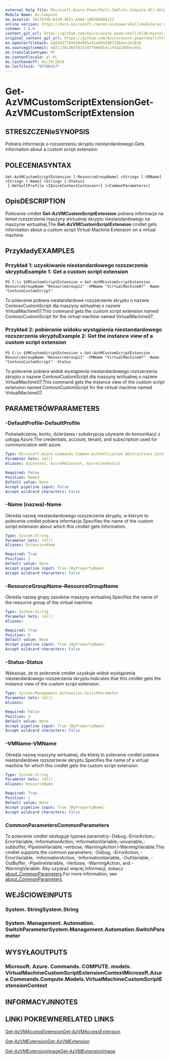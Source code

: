 ```yaml
---
external help file: Microsoft.Azure.PowerShell.Cmdlets.Compute.dll-Help.xml
Module Name: Az.Compute
ms.assetid: 1017A74D-6420-4E51-A4A4-1AD3AD6D8122
online version: https://docs.microsoft.com/en-us/powershell/module/az.compute/get-azvmcustomscriptextension
schema: 2.0.0
content_git_url: https://github.com/Azure/azure-powershell/blob/master/src/Compute/Compute/help/Get-AzVMCustomScriptExtension.md
original_content_git_url: https://github.com/Azure/azure-powershell/blob/master/src/Compute/Compute/help/Get-AzVMCustomScriptExtension.md
ms.openlocfilehash: add3437794430e0d5e41ab9330072db4ac3e1616
ms.sourcegitcommit: 4d2c178cd6df9151877b08d54c1f4a228dbec9d1
ms.translationtype: MT
ms.contentlocale: pl-PL
ms.lasthandoff: 01/29/2020
ms.locfileid: "93706417"
---
```

# <span data-ttu-id="5ecb0-101">Get-AzVMCustomScriptExtension</span><span class="sxs-lookup"><span data-stu-id="5ecb0-101">Get-AzVMCustomScriptExtension</span></span>

## <span data-ttu-id="5ecb0-102">STRESZCZENIe</span><span class="sxs-lookup"><span data-stu-id="5ecb0-102">SYNOPSIS</span></span>
<span data-ttu-id="5ecb0-103">Pobiera informacje o rozszerzeniu skryptu niestandardowego.</span><span class="sxs-lookup"><span data-stu-id="5ecb0-103">Gets information about a custom script extension.</span></span>

## <span data-ttu-id="5ecb0-104">POLECENIA</span><span class="sxs-lookup"><span data-stu-id="5ecb0-104">SYNTAX</span></span>

```
Get-AzVMCustomScriptExtension [-ResourceGroupName] <String> [-VMName] <String> [-Name] <String> [-Status]
 [-DefaultProfile <IAzureContextContainer>] [<CommonParameters>]
```

## <span data-ttu-id="5ecb0-105">Opis</span><span class="sxs-lookup"><span data-stu-id="5ecb0-105">DESCRIPTION</span></span>
<span data-ttu-id="5ecb0-106">Polecenie cmdlet **Get-AzVMCustomScriptExtension** pobiera informacje na temat rozszerzenia maszyny wirtualnej skryptu niestandardowego na maszynie wirtualnej.</span><span class="sxs-lookup"><span data-stu-id="5ecb0-106">The **Get-AzVMCustomScriptExtension** cmdlet gets information about a custom script Virtual Machine Extension on a virtual machine.</span></span>

## <span data-ttu-id="5ecb0-107">Przykłady</span><span class="sxs-lookup"><span data-stu-id="5ecb0-107">EXAMPLES</span></span>

### <span data-ttu-id="5ecb0-108">Przykład 1: uzyskiwanie niestandardowego rozszerzenia skryptu</span><span class="sxs-lookup"><span data-stu-id="5ecb0-108">Example 1: Get a custom script extension</span></span>
```
PS C:\> $VMCustomScriptExtension = Get-AzVMCustomScriptExtension -ResourceGroupName "ResourceGroup11" -VMName "VirtualMachine07" -Name "ContosoCustomScript"
```

<span data-ttu-id="5ecb0-109">To polecenie pobiera niestandardowe rozszerzenie skryptu o nazwie ContosoCustomScript dla maszyny wirtualnej o nazwie VirtualMachine07.</span><span class="sxs-lookup"><span data-stu-id="5ecb0-109">This command gets the custom script extension named ContosoCustomScript for the virtual machine named VirtualMachine07.</span></span>

### <span data-ttu-id="5ecb0-110">Przykład 2: pobieranie widoku wystąpienia niestandardowego rozszerzenia skryptu</span><span class="sxs-lookup"><span data-stu-id="5ecb0-110">Example 2: Get the instance view of a custom script extension</span></span>
```
PS C:\> $VMCustomScriptExtension = Get-AzVMCustomScriptExtension -ResourceGroupName "ResourceGroup11" -VMName "VirtualMachine07" -Name "ContosoCustomScript" -Status
```

<span data-ttu-id="5ecb0-111">To polecenie pobiera widok wystąpienia niestandardowego rozszerzenia skryptu o nazwie ContosoCustomScript dla maszyny wirtualnej o nazwie VirtualMachine07.</span><span class="sxs-lookup"><span data-stu-id="5ecb0-111">This command gets the instance view of the custom script extension named ContosoCustomScript for the virtual machine named VirtualMachine07.</span></span>

## <span data-ttu-id="5ecb0-112">PARAMETRÓW</span><span class="sxs-lookup"><span data-stu-id="5ecb0-112">PARAMETERS</span></span>

### <span data-ttu-id="5ecb0-113">-DefaultProfile</span><span class="sxs-lookup"><span data-stu-id="5ecb0-113">-DefaultProfile</span></span>
<span data-ttu-id="5ecb0-114">Poświadczenia, konto, dzierżawa i subskrypcja używane do komunikacji z usługą Azure.</span><span class="sxs-lookup"><span data-stu-id="5ecb0-114">The credentials, account, tenant, and subscription used for communication with azure.</span></span>

```yaml
Type: Microsoft.Azure.Commands.Common.Authentication.Abstractions.Core.IAzureContextContainer
Parameter Sets: (All)
Aliases: AzContext, AzureRmContext, AzureCredential

Required: False
Position: Named
Default value: None
Accept pipeline input: False
Accept wildcard characters: False
```

### <span data-ttu-id="5ecb0-115">-Name (nazwa)</span><span class="sxs-lookup"><span data-stu-id="5ecb0-115">-Name</span></span>
<span data-ttu-id="5ecb0-116">Określa nazwę niestandardowego rozszerzenia skryptu, w którym to polecenie cmdlet pobiera informacje.</span><span class="sxs-lookup"><span data-stu-id="5ecb0-116">Specifies the name of the custom script extension about which this cmdlet gets information.</span></span>

```yaml
Type: System.String
Parameter Sets: (All)
Aliases: ExtensionName

Required: True
Position: 2
Default value: None
Accept pipeline input: True (ByPropertyName)
Accept wildcard characters: False
```

### <span data-ttu-id="5ecb0-117">-ResourceGroupName</span><span class="sxs-lookup"><span data-stu-id="5ecb0-117">-ResourceGroupName</span></span>
<span data-ttu-id="5ecb0-118">Określa nazwę grupy zasobów maszyny wirtualnej.</span><span class="sxs-lookup"><span data-stu-id="5ecb0-118">Specifies the name of the resource group of the virtual machine.</span></span>

```yaml
Type: System.String
Parameter Sets: (All)
Aliases:

Required: True
Position: 0
Default value: None
Accept pipeline input: True (ByPropertyName)
Accept wildcard characters: False
```

### <span data-ttu-id="5ecb0-119">-Status</span><span class="sxs-lookup"><span data-stu-id="5ecb0-119">-Status</span></span>
<span data-ttu-id="5ecb0-120">Wskazuje, że to polecenie cmdlet uzyskuje widok wystąpienia niestandardowego rozszerzenia skryptu.</span><span class="sxs-lookup"><span data-stu-id="5ecb0-120">Indicates that this cmdlet gets the instance view of the custom script extension.</span></span>

```yaml
Type: System.Management.Automation.SwitchParameter
Parameter Sets: (All)
Aliases:

Required: False
Position: 3
Default value: None
Accept pipeline input: True (ByPropertyName)
Accept wildcard characters: False
```

### <span data-ttu-id="5ecb0-121">-VMName</span><span class="sxs-lookup"><span data-stu-id="5ecb0-121">-VMName</span></span>
<span data-ttu-id="5ecb0-122">Określa nazwę maszyny wirtualnej, dla której to polecenie cmdlet pobiera niestandardowe rozszerzenie skryptu.</span><span class="sxs-lookup"><span data-stu-id="5ecb0-122">Specifies the name of a virtual machine for which this cmdlet gets the custom script extension.</span></span>

```yaml
Type: System.String
Parameter Sets: (All)
Aliases: ResourceName

Required: True
Position: 1
Default value: None
Accept pipeline input: True (ByPropertyName)
Accept wildcard characters: False
```

### <span data-ttu-id="5ecb0-123">CommonParameters</span><span class="sxs-lookup"><span data-stu-id="5ecb0-123">CommonParameters</span></span>
<span data-ttu-id="5ecb0-124">To polecenie cmdlet obsługuje typowe parametry:-Debug,-ErrorAction,-ErrorVariable,-InformationAction,-InformationVariable,-unvariable,-subbuffer,-PipelineVariable,-verbose,-WarningAction i-WarningVariable.</span><span class="sxs-lookup"><span data-stu-id="5ecb0-124">This cmdlet supports the common parameters: -Debug, -ErrorAction, -ErrorVariable, -InformationAction, -InformationVariable, -OutVariable, -OutBuffer, -PipelineVariable, -Verbose, -WarningAction, and -WarningVariable.</span></span> <span data-ttu-id="5ecb0-125">Aby uzyskać więcej informacji, zobacz [about_CommonParameters](https://go.microsoft.com/fwlink/?LinkID=113216).</span><span class="sxs-lookup"><span data-stu-id="5ecb0-125">For more information, see [about_CommonParameters](https://go.microsoft.com/fwlink/?LinkID=113216).</span></span>

## <span data-ttu-id="5ecb0-126">WEJŚCIOWE</span><span class="sxs-lookup"><span data-stu-id="5ecb0-126">INPUTS</span></span>

### <span data-ttu-id="5ecb0-127">System. String</span><span class="sxs-lookup"><span data-stu-id="5ecb0-127">System.String</span></span>

### <span data-ttu-id="5ecb0-128">System. Management. Automation. SwitchParameter</span><span class="sxs-lookup"><span data-stu-id="5ecb0-128">System.Management.Automation.SwitchParameter</span></span>

## <span data-ttu-id="5ecb0-129">WYSYŁA</span><span class="sxs-lookup"><span data-stu-id="5ecb0-129">OUTPUTS</span></span>

### <span data-ttu-id="5ecb0-130">Microsoft. Azure. Commands. COMPUTE. models. VirtualMachineCustomScriptExtensionContext</span><span class="sxs-lookup"><span data-stu-id="5ecb0-130">Microsoft.Azure.Commands.Compute.Models.VirtualMachineCustomScriptExtensionContext</span></span>

## <span data-ttu-id="5ecb0-131">INFORMACYJN</span><span class="sxs-lookup"><span data-stu-id="5ecb0-131">NOTES</span></span>

## <span data-ttu-id="5ecb0-132">LINKI POKREWNE</span><span class="sxs-lookup"><span data-stu-id="5ecb0-132">RELATED LINKS</span></span>

[<span data-ttu-id="5ecb0-133">Get-AzVMAccessExtension</span><span class="sxs-lookup"><span data-stu-id="5ecb0-133">Get-AzVMAccessExtension</span></span>](./Get-AzVMAccessExtension.md)

[<span data-ttu-id="5ecb0-134">Get-AzVMExtension</span><span class="sxs-lookup"><span data-stu-id="5ecb0-134">Get-AzVMExtension</span></span>](./Get-AzVMExtension.md)

[<span data-ttu-id="5ecb0-135">Get-AzVMExtensionImage</span><span class="sxs-lookup"><span data-stu-id="5ecb0-135">Get-AzVMExtensionImage</span></span>](./Get-AzVMExtensionImage.md)


